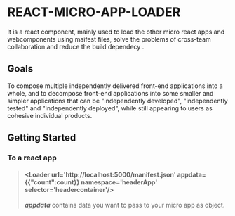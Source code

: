 # REACT-MICRO-APP-LOADER
It is a react component, mainly used to load the other micro react apps and webcomponents using maifest files, solve the problems of cross-team collaboration and reduce the build dependecy .
## Goals
To compose multiple independently delivered front-end applications into a whole, and to decompose front-end applications into some smaller and simpler applications that can be "independently developed", "independently tested" and "independently deployed", while still appearing to users as cohesive individual products.

## Getting Started
### To a react app
> #### <Loader url='http://localhost:5000/manifest.json'  appdata= {{"count":count}} namespace='headerApp' selector='headercontainer'/>
>***appdata*** contains data you want to pass to your micro app as object.

